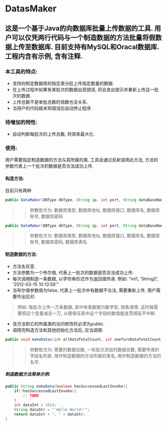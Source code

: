 # DatasMaker
这是一个基于Java的向数据库批量上传数据的工具. 用户可以仅凭两行代码与一个制造数据的方法批量将假数据上传至数据库. 目前支持有MySQL和Oracal数据库. 工程内含有示例, 含有注释. <br/>
----
### 本工具的特点:
* 支持向制定数据库的指定表分批上传指定数量的数据. <br/>
* 在上传过程中如果有某批次的数据出现错误, 将会发出提示并重新上传这一批次的数据. <br/>
* 上传总数不是单批总数的倍数也没关系. <br/>
* 当用户的代码报未知错误后自动停止程序. <br/>
### 待增加的特性: 
* 自动判断每批次的上传总数, 将效率最大化. <br/>
### 使用: 
用户需要指定制造数据的方法与其所属的类, 工具会通过反射调用此方法, 方法的参数代表上一个批次的数据是否合法成功上传. <br/>
#### 构造方法: 
目前只有两种 <br/>
```Java
public DataMaker(DBType dbType, String ip, int port, String dataBaseName, String userName, String password)
```
>>参数依次为: 数据库类型, 数据库地址, 数据库接口, 数据库名, 数据库账号, 数据库密码 <br/>
```Java
public DataMaker(DBType dbType, String ip, int port, String dataBaseName, String userName, String password, String tableName)
```
>>参数依次为: 数据库类型, 数据库地址, 数据库接口, 数据库名, 数据库账号, 数据库密码, 数据库表名 <br/>
#### 制造数据的方法: 
* 方法名任意. <br/>
* 方法参数为一个布尔值, 代表上一批次的数据是否合法成功上传. <br/>
* 每次调用制造一条数据, 以字符串形式作为返回值传递. 例如: "int1, 'String2', '2012-03-15 10:13:56'" <br/>
* 当布尔值参数值为false, 代表上一批次中有数据不合法, 需要重新上传, 用户需要作出应对. <br/>
>例如: 每批次上传一万条数据, 其中有条数据为数字型, 按条递增. 这时候需要把这个变量减去一万, 以便保证表中这个字段的数值能连贯顺延不中断. <br/>
* 该方法和它的所属类的访问修饰符必须为public. <br/>
* 调用完构造方法和其他初始化方法后, 应当调用: <br/>
```Java
public void makeDatas(int allDataTotalCount, int oneTurnDataTotalCount, String fields, String callerClassName, String methodName)
```
>>参数依次为: 需要的数据总数, 一轮批次添加的数据总数, 需要传递的字段名列表, 用作制造数据的方法所属的类名, 用作制造数据的方法的名字.<br/>
##### 制造数据方法简单示例: 
```Java
public String makeData(boolean hasSuccessedLastInvoke){
	if(!hasSuccessedLastInvoke){
		// TODO
	}
	int dataInt = 1024;
	String dataStr = "'Hello World!'";
	return dataInt + ", " + dataStr;
}
```
